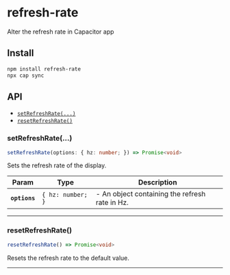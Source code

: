 # refresh-rate

Alter the refresh rate in Capacitor app

## Install

```bash
npm install refresh-rate
npx cap sync
```

## API

<docgen-index>

* [`setRefreshRate(...)`](#setrefreshrate)
* [`resetRefreshRate()`](#resetrefreshrate)

</docgen-index>

<docgen-api>
<!--Update the source file JSDoc comments and rerun docgen to update the docs below-->

### setRefreshRate(...)

```typescript
setRefreshRate(options: { hz: number; }) => Promise<void>
```

Sets the refresh rate of the display.

| Param         | Type                         | Description                                    |
| ------------- | ---------------------------- | ---------------------------------------------- |
| **`options`** | <code>{ hz: number; }</code> | - An object containing the refresh rate in Hz. |

--------------------


### resetRefreshRate()

```typescript
resetRefreshRate() => Promise<void>
```

Resets the refresh rate to the default value.

--------------------

</docgen-api>
